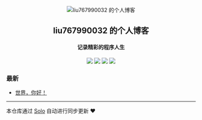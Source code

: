 <p align="center"><img alt="liu767990032 的个人博客" src="https://static.b3log.org/images/brand/solo-32.png"></p><h2 align="center">
liu767990032 的个人博客
</h2>

<h4 align="center">记录精彩的程序人生</h4>
<p align="center"><a title="liu767990032 的个人博客" target="_blank" href="https://github.com/liu767990032/solo-blog"><img src="https://img.shields.io/github/last-commit/liu767990032/solo-blog.svg?style=flat-square&color=FF9900"></a>
<a title="GitHub repo size in bytes" target="_blank" href="https://github.com/liu767990032/solo-blog"><img src="https://img.shields.io/github/repo-size/liu767990032/solo-blog.svg?style=flat-square"></a>
<a title="Solo Version" target="_blank" href="https://github.com/88250/solo/releases"><img src="https://img.shields.io/badge/solo-3.6.7-f1e05a.svg?style=flat-square&color=blueviolet"></a>
<a title="Hits" target="_blank" href="https://github.com/88250/hits"><img src="https://hits.b3log.org/liu767990032/solo-blog.svg"></a></p>

### 最新

* [世界，你好！](https://www.logoxiang.top/hello-solo)



---

本仓库通过 [Solo](https://github.com/88250/solo) 自动进行同步更新 ❤️ 
